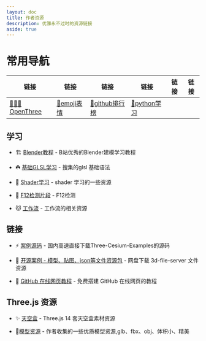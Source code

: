 ```yaml
---
layout: doc
title: 作者资源
description: 优雅永不过时的资源链接
aside: true
---
```


# 常用导航

| 链接 | 链接 | 链接 | 链接 | 链接 | 链接 | 
| ------- | ----- | ------ | ------- | ----- | ------ |
|[🧑‍🤝‍🧑OpenThree](https://github.com/orgs/OpenThree/repositories)| [🙂emoji表情](https://emoji.muan.co/) | [🌟github排行榜](https://evanli.github.io/Github-Ranking/)| [🐋python学习](https://github.com/jackfrued/Python-100-Days)

## 学习

- 🏗️ [Blender教程](https://www.bilibili.com/video/BV1fb4y1e7PD) - B站优秀的Blender建模学习教程

- ☘️ [基础GLSL学习](/glsl.md) - 搜集的glsl 基础语法

- 🍋 [Shader学习](/shader.md) - shader 学习的一些资源

- 🚫 [F12检测片段](/f12.md) - F12检测

- 🐱 [工作流](/workflow.md) - 工作流的相关资源

## 链接

- ⚡ [案例源码](https://pan.quark.cn/s/201da5c82fec) - 国内高速直接下载Three-Cesium-Examples的源码

- 📂 [开源案例 - 模型、贴图、json等文件资源包](https://pan.quark.cn/s/ce7012c3293e) - 网盘下载 3d-file-server 文件资源

- 📖 [GitHub 在线网页教程](https://www.bilibili.com/video/BV12T94YhEQA) - 免费搭建 GitHub 在线网页的教程


## Three.js 资源

- ✨ [天空盒](https://pan.quark.cn/s/541e8eaea026) - Three.js 14 套天空盒素材资源

- 🌟[模型资源](https://pan.quark.cn/s/59f2ed3acb24) - 作者收集的一些优质模型资源,glb、fbx、obj、体积小、精美

